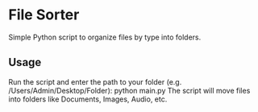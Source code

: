 # File Sorter
Simple Python script to organize files by type into folders.

## Usage
Run the script and enter the path to your folder (e.g. /Users/Admin/Desktop/Folder):
python main.py
The script will move files into folders like Documents, Images, Audio, etc.